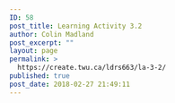 ```yaml
---
ID: 58
post_title: Learning Activity 3.2
author: Colin Madland
post_excerpt: ""
layout: page
permalink: >
  https://create.twu.ca/ldrs663/la-3-2/
published: true
post_date: 2018-02-27 21:49:11
---
```

